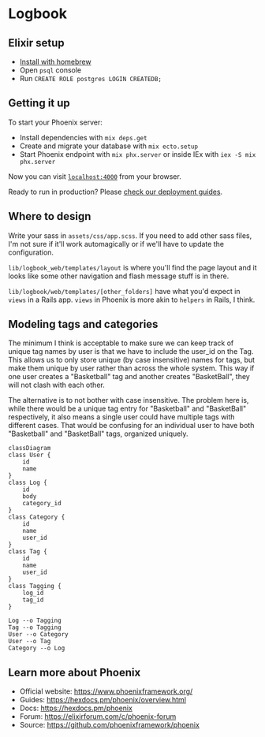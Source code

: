 # Logbook

## Elixir setup

* [Install with homebrew](https://elixir-lang.org/install.html#macos)
* Open `psql` console
* Run `CREATE ROLE postgres LOGIN CREATEDB;`

## Getting it up

To start your Phoenix server:

  * Install dependencies with `mix deps.get`
  * Create and migrate your database with `mix ecto.setup`
  * Start Phoenix endpoint with `mix phx.server` or inside IEx with `iex -S mix phx.server`

Now you can visit [`localhost:4000`](http://localhost:4000) from your browser.

Ready to run in production? Please [check our deployment guides](https://hexdocs.pm/phoenix/deployment.html).

## Where to design

Write your sass in `assets/css/app.scss`. If you need to add other sass files, I'm not sure if it'll work automagically or if we'll have to update the configuration.

`lib/logbook_web/templates/layout` is where you'll find the page layout and it looks like some other navigation and flash message stuff is in there.

`lib/logbook/web/templates/[other_folders]` have what you'd expect in `views` in a Rails app. `views` in Phoenix is more akin to `helpers` in Rails, I think.

## Modeling tags and categories

The minimum I think is acceptable to make sure we can keep track of unique tag names by user is that we have to include the user_id on the Tag. This allows us to only store unique (by case insensitive) names for tags, but make them unique by user rather than across the whole system. This way if one user creates a "Basketball" tag and another creates "BasketBall", they will not clash with each other.

The alternative is to not bother with case insensitive. The problem here is, while there would be a unique tag entry for "Basketball" and "BasketBall" respectively, it also means a single user could have multiple tags with different cases. That would be confusing for an individual user to have both "Basketball" and "BasketBall" tags, organized uniquely.

```mermaid
classDiagram
class User {
    id
    name
}
class Log {
    id
    body
    category_id
}
class Category {
    id
    name
    user_id
}
class Tag {
    id
    name
    user_id
}
class Tagging {
    log_id
    tag_id
}

Log --o Tagging
Tag --o Tagging
User --o Category
User --o Tag
Category --o Log
```

## Learn more about Phoenix

  * Official website: https://www.phoenixframework.org/
  * Guides: https://hexdocs.pm/phoenix/overview.html
  * Docs: https://hexdocs.pm/phoenix
  * Forum: https://elixirforum.com/c/phoenix-forum
  * Source: https://github.com/phoenixframework/phoenix
